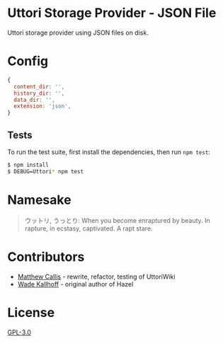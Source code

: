 # Uttori Storage Provider - JSON File

Uttori storage provider using JSON files on disk.

# Config

```js
{
  content_dir: '',
  history_dir: '',
  data_dir: '',
  extension: 'json',
}
```

## Tests

To run the test suite, first install the dependencies, then run `npm test`:

```bash
$ npm install
$ DEBUG=Uttori* npm test
```

# Namesake

> ウットリ, うっとり: When you become enraptured by beauty. In rapture, in ecstasy, captivated. A rapt stare.

# Contributors

 - [Matthew Callis](https://github.com/MatthewCallis) - rewrite, refactor, testing of UttoriWiki
 - [Wade Kallhoff](https://github.com/wkallhof) - original author of Hazel

# License
  [GPL-3.0](LICENSE)
